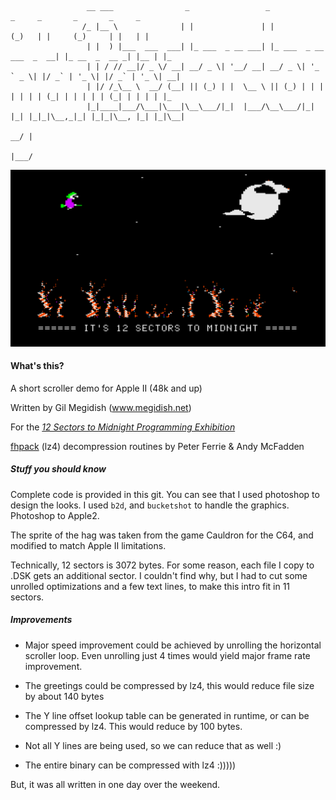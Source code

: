 
```
                 __ ___                _                 _                  _     _       _       _     _   
                /_ |__ \              | |               | |                (_)   | |     (_)     | |   | |  
                 | |  ) |___  ___  ___| |_ ___  _ __ ___| |_ ___  _ __ ___  _  __| |_ __  _  __ _| |__ | |_ 
                 | | / // __|/ _ \/ __| __/ _ \| '__/ __| __/ _ \| '_ ` _ \| |/ _` | '_ \| |/ _` | '_ \| __|
                 | |/ /_\__ \  __/ (__| || (_) | |  \__ \ || (_) | | | | | | | (_| | | | | | (_| | | | | |_ 
                 |_|____|___/\___|\___|\__\___/|_|  |___/\__\___/|_| |_| |_|_|\__,_|_| |_|_|\__, |_| |_|\__|
                                                                                             __/ |          
                                                                                            |___/
```           

![](12-sectors-to-midnight-screenshot.png)

#### What's this?

A short scroller demo for Apple II (48k and up)

Written by Gil Megidish (www.megidish.net)

For the [*12 Sectors to Midnight Programming Exhibition*](https://www.facebook.com/events/2551527591827790/)

[fhpack](https://github.com/fadden/fhpack/) (lz4) decompression routines by Peter Ferrie & Andy McFadden

##### Stuff you should know

Complete code is provided in this git. You can see that I used photoshop to design the looks. I used `b2d`, and
`bucketshot` to handle the graphics. Photoshop to Apple2.

The sprite of the hag was taken from the game Cauldron for the C64, and modified to match Apple II limitations.

Technically, 12 sectors is 3072 bytes. For some reason, each file I copy to .DSK gets an additional sector. I couldn't find why, but I had to cut some unrolled optimizations and a few text lines, to make this intro fit in 11 sectors.

##### Improvements

- Major speed improvement could be achieved by unrolling the horizontal scroller loop. Even unrolling just 4 times would yield major frame rate improvement.

- The greetings could be compressed by lz4, this would reduce file size by about 140 bytes

- The Y line offset lookup table can be generated in runtime, or can be compressed by lz4. This would reduce by 100 bytes.

- Not all Y lines are being used, so we can reduce that as well :)

- The entire binary can be compressed with lz4 :)))))

But, it was all written in one day over the weekend.
